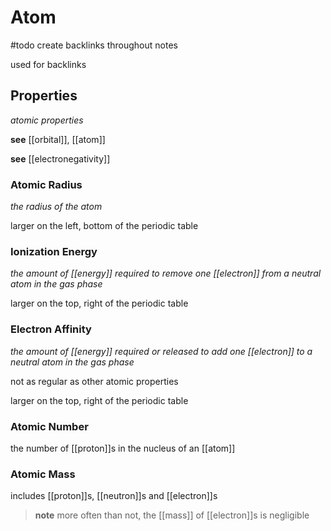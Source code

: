 # Atom

#todo create backlinks throughout notes

used for backlinks

## Properties

_atomic properties_

**see** [[orbital]], [[atom]]

**see** [[electronegativity]]

### Atomic Radius

_the radius of the atom_

larger on the left, bottom of the periodic table

### Ionization Energy

_the amount of [[energy]] required to remove one [[electron]] from a neutral atom in the gas phase_

larger on the top, right of the periodic table

### Electron Affinity

_the amount of [[energy]] required or released to add one [[electron]] to a neutral atom in the gas phase_

not as regular as other atomic properties

larger on the top, right of the periodic table

### Atomic Number

the number of [[proton]]s in the nucleus of an [[atom]]

### Atomic Mass

includes [[proton]]s, [[neutron]]s and [[electron]]s

> **note** more often than not, the [[mass]] of [[electron]]s is negligible
